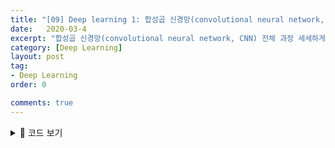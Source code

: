 ```yaml
---
title: "[09] Deep learning 1: 합성곱 신경망(convolutional neural network, CNN)"
date:   2020-03-4
excerpt: "합성곱 신경망(convolutional neural network, CNN) 전체 과정 세세하게 설명/ 합성곱 계층,특징 맵 (feature map),합성 곱 연산,합성곱 계층 구현, 풀링(pooling) 계층, 풀링계층 구현, CNN 구현, CNN 시각화하기 "
category: [Deep Learning]
layout: post
tag:
- Deep Learning
order: 0

comments: true
---
```


<details>
<summary>🔽 코드 보기</summary>
<div markdown="1">

|제목|내용|
|--|--|
|1|1|
|2|10|

</div>
</details>

